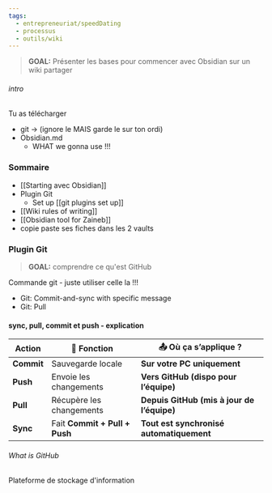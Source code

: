 ```yaml
---
tags:
  - entrepreneuriat/speedDating
  - processus
  - outils/wiki
---
```


> **GOAL:** Présenter les bases pour commencer avec Obsidian sur un wiki partager

###### intro
Tu as télécharger 
- git -> (ignore le MAIS garde le sur ton ordi)
- Obsidian.md
	- WHAT we gonna use !!!


### Sommaire
- [[Starting avec Obsidian]]
- Plugin Git
	- Set up [[git plugins set up]]
- [[Wiki rules of writing]]
- [[Obsidian tool for Zaineb]]
- copie paste ses fiches dans les 2 vaults 

### Plugin Git
> **GOAL:** comprendre ce qu'est GitHub



Commande git - juste utiliser celle la !!!
- Git: Commit-and-sync with specific message
- Git: Pull


#### sync, pull, commit et push - explication

| Action     | 📌 Fonction                   | 📤 Où ça s’applique ?                      |
| ---------- | ----------------------------- | ------------------------------------------ |
| **Commit** | Sauvegarde locale             | **Sur votre PC uniquement**                |
| **Push**   | Envoie les changements        | **Vers GitHub (dispo pour l’équipe)**      |
| **Pull**   | Récupère les changements      | **Depuis GitHub (mis à jour de l’équipe)** |
| **Sync**   | Fait **Commit + Pull + Push** | **Tout est synchronisé automatiquement**   |



###### What is GitHub
Plateforme de stockage d'information 
